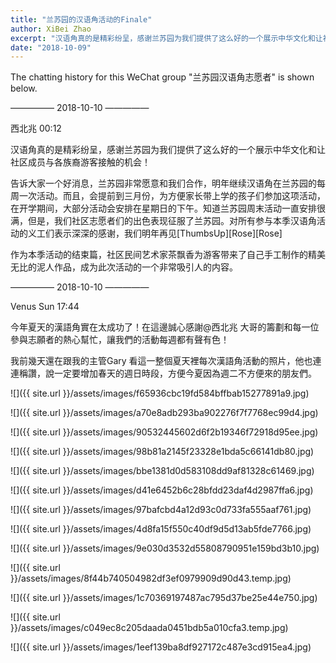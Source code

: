 ```yaml
---
title: "兰苏园的汉语角活动的Finale"
author: XiBei Zhao
excerpt: "汉语角真的是精彩纷呈，感谢兰苏园为我们提供了这么好的一个展示中华文化和让社区成员与各族裔游客接触的机会！告诉大家一个好消息，兰苏园非常愿意和我们合作，明年继续汉语角在兰苏园的每周一次活动。而且，会提前到三月份，为方便家长带上学的孩子们参加这项活动，在开学期间，大部分活动会安排在星期日的下午。对所有参与本季汉语角活动的义工们表示深深的感谢，我们明年再见"
date: "2018-10-09"
---
```


The chatting history for this WeChat group "兰苏园汉语角志愿者" is shown below.

—————  2018-10-10  —————

西北兆  00:12

汉语角真的是精彩纷呈，感谢兰苏园为我们提供了这么好的一个展示中华文化和让社区成员与各族裔游客接触的机会！

告诉大家一个好消息，兰苏园非常愿意和我们合作，明年继续汉语角在兰苏园的每周一次活动。而且，会提前到三月份，为方便家长带上学的孩子们参加这项活动，在开学期间，大部分活动会安排在星期日的下午。知道兰苏园周末活动一直安排很满，但是，我们社区志愿者们的出色表现征服了兰苏园。对所有参与本季汉语角活动的义工们表示深深的感谢，我们明年再见[ThumbsUp][Rose][Rose]

作为本季活动的结束篇，社区民间艺术家茶飘香为游客带来了自己手工制作的精美无比的泥人作品，成为此次活动的一个非常吸引人的内容。

—————  2018-10-10  —————

Venus Sun  17:44

今年夏天的漢語角實在太成功了！在這邊誠心感謝@西北兆 大哥的籌劃和每一位參與志願者的熱心幫忙，讓我們的活動每週都有聲有色！

我前幾天還在跟我的主管Gary 看這一整個夏天裡每次漢語角活動的照片，他也連連稱讚，說一定要增加春天的週日時段，方便今夏因為週二不方便來的朋友們。

![]({{ site.url }}/assets/images/f65936cbc19fd584bffbab15277891a9.jpg)

![]({{ site.url }}/assets/images/a70e8adb293ba902276f7f7768ec99d4.jpg)

![]({{ site.url }}/assets/images/90532445602d6f2b19346f72918d95ee.jpg)

![]({{ site.url }}/assets/images/98b81a2145f23328e1bda5c66141db80.jpg)

![]({{ site.url }}/assets/images/bbe1381d0d583108dd9af81328c61469.jpg)

![]({{ site.url }}/assets/images/d41e6452b6c28bfdd23daf4d2987ffa6.jpg)

![]({{ site.url }}/assets/images/97bafcbd4a12d93c0d733fa555aaf761.jpg)

![]({{ site.url }}/assets/images/4d8fa15f550c40df9d5d13ab5fde7766.jpg)

![]({{ site.url }}/assets/images/9e030d3532d55808790951e159bd3b10.jpg)

![]({{ site.url }}/assets/images/8f44b740504982df3ef0979909d90d43.temp.jpg)

![]({{ site.url }}/assets/images/1c70369197487ac795d37be25e44e750.jpg)

![]({{ site.url }}/assets/images/c049ec8c205daada0451bdb5a010cfa3.temp.jpg)

![]({{ site.url }}/assets/images/1eef139ba8df927172c487e3cd915ea4.jpg)
